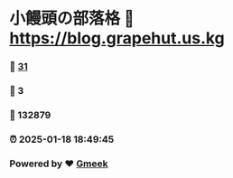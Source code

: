 # 小饅頭の部落格 :link: https://blog.grapehut.us.kg 
### :page_facing_up: [31](https://blog.grapehut.us.kg/tag.html) 
### :speech_balloon: 3 
### :hibiscus: 132879 
### :alarm_clock: 2025-01-18 18:49:45 
### Powered by :heart: [Gmeek](https://github.com/Meekdai/Gmeek)
